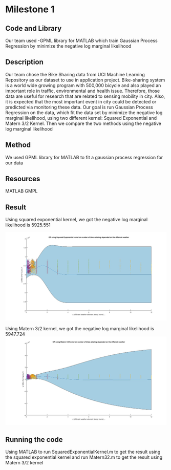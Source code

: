 Milestone 1
===========

Code and Library
-------
Our team used 
-GPML library for MATLAB which train Gaussian Process Regression by minimize the negative log marginal likelihood


Description
------------

Our team chose the Bike Sharing data from UCI Machine Learning Repository as our dataset to use in application project. Bike-sharing system is a world wide growing program with 500,000 bicycle and also played an important role in traffic, environmental and health issue. Therefore, those data are useful for research that are related to sensing mobility in city. Also, it is expected that the most important event in city could be detected or predicted via monitoring these data.
Our goal is run Gaussian Process Regression on the data, which fit the data set by minimize the negative log marginal likelihood, using two different kernel: Squared Exponential and Matern 3/2 Kernel. Then we compare the two methods using the negative log marginal likelihood

Method
--------
We used GPML library for MATLAB to fit a gaussian process regression for our data

Resources
------------
MATLAB
GMPL

Result
------------
Using squared exponential kernel, we got the negative log marginal likelihood is 5925.551

![alt text](https://raw.githubusercontent.com/sithuaung223/MachineLearning-ApplicationProject/master/milestone_2/SquaredExponentialKernel.jpg)



Using Matern 3/2 kernel, we got the negative log marginal likelihood is 5947.724
![alt text](https://raw.githubusercontent.com/sithuaung223/MachineLearning-ApplicationProject/master/milestone_2/Matern32.jpg)


Running the code
----------------
Using MATLAB to run SquaredExponentialKernel.m to get the result using the squared exponential kernel and run Matern32.m to get the result using Matern 3/2 kernel


